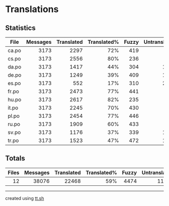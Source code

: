 # Translations

## Statistics

File | Messages | Translated | Translated% | Fuzzy | Untranslated
--- | --: | --: | --: | --: | --:
ca.po | 3173 | 2297| 72% | 419 | 457
cs.po | 3173 | 2556| 80% | 236 | 381
da.po | 3173 | 1417| 44% | 304 | 1452
de.po | 3173 | 1249| 39% | 409 | 1515
es.po | 3173 | 552| 17% | 310 | 2311
fr.po | 3173 | 2473| 77% | 441 | 259
hu.po | 3173 | 2617| 82% | 235 | 321
it.po | 3173 | 2245| 70% | 430 | 498
pl.po | 3173 | 2454| 77% | 446 | 273
ru.po | 3173 | 1909| 60% | 433 | 831
sv.po | 3173 | 1176| 37% | 339 | 1658
tr.po | 3173 | 1523| 47% | 472 | 1178

## Totals

Files | Messages | Translated | Translated% | Fuzzy | Untranslated
--: | --: | --: | --: | --: | --:
12 | 38076 | 22468 | 59% | 4474 | 11134

---

created using [tt.sh](https://github.com/celerini/scripts/blob/master/tt.sh)
